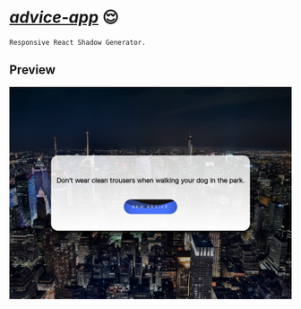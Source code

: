 # [_advice-app_](https://andreishpinko.github.io/advice-app) 😌

```
Responsive React Shadow Generator.
```
## Preview
![Screen](https://github.com/AndreiShpinko/advice-app/blob/master/public/readme/screen.jpg)
